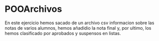 # POOArchivos

En este ejercicio hemos sacado de un archivo csv informacion sobre las notas de varios alumnos, hemos añadidio la nota final y, por ultimo, los hemos clasificado por aprobados y suspensos en listas.
